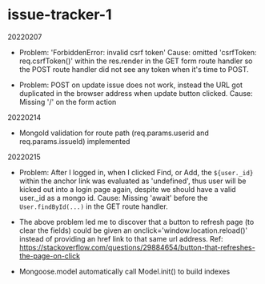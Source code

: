 # issue-tracker-1
20220207
* Problem: 'ForbiddenError: invalid csrf token'
Cause: omitted 'csrfToken: req.csrfToken()' within the res.render in the GET form route handler so the POST route handler did not see any token when it's time to POST.

* Problem: POST on update issue does not work, instead the URL got duplicated in the browser address when update button clicked.
Cause: Missing '/' on the form action

20220214
* MongoId validation for route path (req.params.userid and req.params.issueId) implemented

20220215
* Problem: After I logged in, when I clicked Find, or Add, the `${user._id}` within
the anchor link was evaluated as 'undefined', thus user will be kicked out into a login page again, despite we should have a valid user._id as a mongo id.
Cause: Missing 'await' before the `User.findById(...)` in the GET route handler.

* The above problem led me to discover that a button to refresh page (to clear the fields) could be given an onclick='window.location.reload()' instead of providing an href link to that same url address.
Ref: https://stackoverflow.com/questions/29884654/button-that-refreshes-the-page-on-click

* Mongoose.model automatically call Model.init() to build indexes
